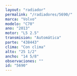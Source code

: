 ```yaml
---
layout: "radiador"
permalink: "/radiadores/5690/"
marca: "Volvo"
modelo: "C70"
ano: "2013"
motor: "L5 2.5"
transmision: "Automática"
parte: "438443"
clima: "Con clima"
alto: "25 1/2"
ancho: "14 5/8"
observaciones: ""
id: "5690"
---
```


